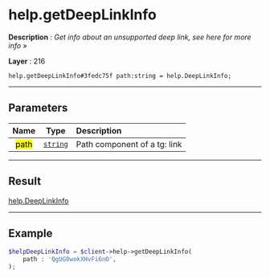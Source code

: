 # help.getDeepLinkInfo

**Description** : *Get info about an unsupported deep link, see here for more info &raquo;*

**Layer** : 216

```tl
help.getDeepLinkInfo#3fedc75f path:string = help.DeepLinkInfo;
```

---

## Parameters

| Name | Type | Description |
| :---: | :---: | :--- |
| <mark>path</mark> | [`string`](type/string) | Path component of a tg: link |

---

## Result

[help.DeepLinkInfo](type/help.DeepLinkInfo)

---

## Example

```php
$helpDeepLinkInfo = $client->help->getDeepLinkInfo(
	path : 'QgUG0wokXHvFi6nO',
);
```